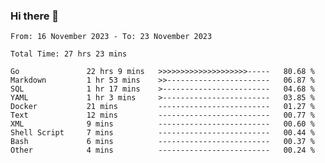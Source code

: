 ### Hi there 👋

<!--
**zhumeme/zhumeme** is a ✨ _special_ ✨ repository because its `README.md` (this file) appears on your GitHub profile.

Here are some ideas to get you started:

- 🔭 I’m currently working on ...
- 🌱 I’m currently learning ...
- 👯 I’m looking to collaborate on ...
- 🤔 I’m looking for help with ...
- 💬 Ask me about ...
- 📫 How to reach me: ...
- 😄 Pronouns: ...
- ⚡ Fun fact: ...
-->

<!--START_SECTION:waka-->

```all_time
From: 16 November 2023 - To: 23 November 2023

Total Time: 27 hrs 23 mins

Go               22 hrs 9 mins   >>>>>>>>>>>>>>>>>>>>-----   80.68 %
Markdown         1 hr 53 mins    >>-----------------------   06.87 %
SQL              1 hr 17 mins    >------------------------   04.68 %
YAML             1 hr 3 mins     >------------------------   03.85 %
Docker           21 mins         -------------------------   01.27 %
Text             12 mins         -------------------------   00.77 %
XML              9 mins          -------------------------   00.60 %
Shell Script     7 mins          -------------------------   00.44 %
Bash             6 mins          -------------------------   00.37 %
Other            4 mins          -------------------------   00.24 %
```

<!--END_SECTION:waka-->
